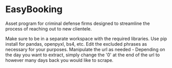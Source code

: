 # EasyBooking
Asset program for criminal defense firms designed to streamline the process of reaching out to new clientele.

Make sure to be in a separate workspace with the required libraries. Use pip install for pandas, openpyxl, bs4, etc.
Edit the excluded phrases as necessary for your purposes.
Manipulate the url as needed - Depending on the day you want to extract, simply change the '0' at the end of the url to however many days back you would like to scrape.
